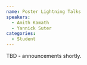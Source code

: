 ```yaml
---
name: Poster Lightning Talks
speakers:
  - Amith Kamath
  - Yannick Suter
categories:
  - Student
---
```


TBD - announcements shortly.